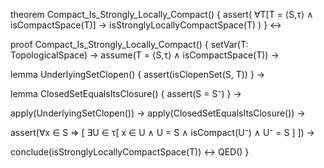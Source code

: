 theorem Compact_Is_Strongly_Locally_Compact() {
  assert(
    ∀T[T = ⟨S,τ⟩ ∧ isCompactSpace(T)] →
    isStronglyLocallyCompactSpace(T)
  )
} ↔

proof Compact_Is_Strongly_Locally_Compact() {
  setVar(T: TopologicalSpace) →
  assume(T = ⟨S,τ⟩ ∧ isCompactSpace(T)) →
  
  lemma UnderlyingSetClopen() {
    assert(isClopenSet(S, T))
  } →
  
  lemma ClosedSetEqualsItsClosure() {
    assert(S = S⁻)
  } →
  
  apply(UnderlyingSetClopen()) →
  apply(ClosedSetEqualsItsClosure()) →
  
  assert(∀x ∈ S ⇒ [
    ∃U ∈ τ[
      x ∈ U ∧
      U = S ∧
      isCompact(U⁻) ∧
      U⁻ = S
    ]
  ]) →
  
  conclude(isStronglyLocallyCompactSpace(T)) ↔
  QED()
}